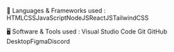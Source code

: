 🧰 Languages & Frameworks used :
HTMLCSSJavaScriptNodeJSReactJSTailwindCSS



🖥️ Software & Tools used :
Visual Studio Code Git GitHub DesktopFigmaDiscord
